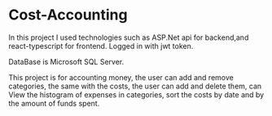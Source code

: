 # Cost-Accounting

In this project I used technologies such as ASP.Net api for backend,and react-typescript for frontend.
Logged in with jwt token.

DataBase is Microsoft SQL Server.

This project is for accounting money, the user can add and remove categories, the same with the costs,
the user can add and delete them, can View the histogram of expenses in categories,
sort the costs by date and by the amount of funds spent.

